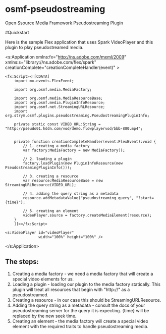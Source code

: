 osmf-pseudostreaming
====================

Open Ssource Media Framework Pseudostreaming Plugin

#Quickstart

Here is the sample Flex application that uses Spark VideoPlayer and this plugin to play pseudostreamed media.

<?xml version="1.0"?>
<s:Application xmlns:fx="http://ns.adobe.com/mxml/2009"
               xmlns:s="library://ns.adobe.com/flex/spark"
               creationComplete="creationCompleteHandler(event)" >

    <fx:Script><![CDATA[
        import mx.events.FlexEvent;

        import org.osmf.media.MediaFactory;

        import org.osmf.media.MediaResourceBase;
        import org.osmf.media.PluginInfoResource;
        import org.osmf.net.StreamingURLResource;
        import org.strym.osmf.plugins.pseudostreaming.PseudostreamingPluginInfo;

        private static const VIDEO_URL:String = "http://pseudo01.hddn.com/vod/demo.flowplayervod/bbb-800.mp4";


        private function creationCompleteHandler(event:FlexEvent):void {
            // 1. creating a media factory
            var factory:MediaFactory = new MediaFactory();

            // 2. loading a plugin
            factory.loadPlugin(new PluginInfoResource(new PseudostreamingPluginInfo()));

            // 3. creating a resource
            var resource:MediaResourceBase = new StreamingURLResource(VIDEO_URL);

            // 4. adding the query string as a metadata
            resource.addMetadataValue("pseudostreaming_query", "?start={time}");

            // 5. creating an element
            videoPlayer.source = factory.createMediaElement(resource);
        }
        ]]></fx:Script>

    <s:VideoPlayer id="videoPlayer"
                   width="100%" height="100%" />
</s:Application>

## The steps:
1. Creating a media factory - we need a media factory that will create a special video elements for us.
2. Loading a plugin - loading our plugin to the media factory statically. This plugin will treat all resources that begin with "http://" as a pseudostreamed.
3. Creating a resource - in our case this should be StreamingURLResource.
4. Adding the query string as a metadata - consult the docs of your pseudostreaming server for the query it is expecting. {time} will be replaced by the new seek time.
5. Creating an element - the media factory will create a special video element with the required traits to handle pseudostreaming media.